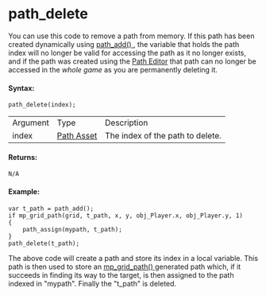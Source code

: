 # path_delete

You can use this code to remove a path from memory. If this path has
been created dynamically using [ path_add() ](path_add) , the
variable that holds the path index will no longer be valid for accessing
the path as it no longer exists, and if the path was created using the
[Path Editor](../../../../../The_Asset_Editors/Paths) that path can
no longer be accessed in the *whole game* as you are permanently
deleting it.

#### Syntax:

``` gml
path_delete(index);
```

|          |                                                               |                                  |
|----------|---------------------------------------------------------------|----------------------------------|
| Argument | Type                                                          | Description                      |
| index    |  [Path Asset](../../../../../../The_Asset_Editors/Paths)  | The index of the path to delete. |

#### Returns:

``` gml
N/A
```

#### Example:

``` gml
var t_path = path_add();
if mp_grid_path(grid, t_path, x, y, obj_Player.x, obj_Player.y, 1)
{
    path_assign(mypath, t_path);
}
path_delete(t_path);
```

The above code will create a path and store its index in a local
variable. This path is then used to store an [ mp_grid_path()
](../../../Movement_And_Collisions/Motion_Planning/mp_grid_path)
generated path which, if it succeeds in finding its way to the target,
is then assigned to the path indexed in "mypath". Finally the "t_path"
is deleted.
